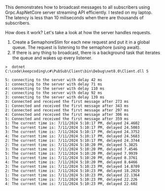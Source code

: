 This demonstrates how to broadcast messages to all subscribers using Grpc.AspNetCore server streaming API efficiently.
I tested on my laptop. The latency is less than 10 miliseconds when there are thousands of subscribers.

How does it work? Let's take a look at how the server handles requests.

1. Create a SemaphoreSlim for each new request and put it in a global queue. The request is listening to the semaphore (using await).
2. If there is any thing to broadcast, there is a background task that iterates the queue and wakes up every listener.

```
>  dotnet C:\code\keepcoding\c#\PubSub\Client\bin\Debug\net8.0\Client.dll 5

5: connecting to the server with delay 42 ms
1: connecting to the server with delay 71 ms
4: connecting to the server with delay 110 ms
2: connecting to the server with delay 92 ms
3: connecting to the server with delay 139 ms
3: Connected and received the first message after 273 ms
1: Connected and received the first message after 343 ms
2: Connected and received the first message after 297 ms
4: Connected and received the first message after 306 ms
5: Connected and received the first message after 359 ms
1: The current time is: 7/11/2024 5:10:17 PM, delayed 24.4602
5: The current time is: 7/11/2024 5:10:17 PM, delayed 24.5003
3: The current time is: 7/11/2024 5:10:17 PM, delayed 24.3752
4: The current time is: 7/11/2024 5:10:17 PM, delayed 24.5683
2: The current time is: 7/11/2024 5:10:17 PM, delayed 24.3744
2: The current time is: 7/11/2024 5:10:20 PM, delayed 5.3825
3: The current time is: 7/11/2024 5:10:20 PM, delayed 7.4546
5: The current time is: 7/11/2024 5:10:20 PM, delayed 7.9939
1: The current time is: 7/11/2024 5:10:20 PM, delayed 8.3761
4: The current time is: 7/11/2024 5:10:20 PM, delayed 8.6466
3: The current time is: 7/11/2024 5:10:23 PM, delayed 14.8709
2: The current time is: 7/11/2024 5:10:23 PM, delayed 18.2029
1: The current time is: 7/11/2024 5:10:23 PM, delayed 22.1364
5: The current time is: 7/11/2024 5:10:23 PM, delayed 22.226
4: The current time is: 7/11/2024 5:10:23 PM, delayed 22.602
```
